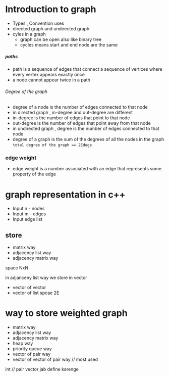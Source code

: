 # Introduction to graph 
- Types , Convention uses
- directed graph and undirected graph
- cyles in a graph 
  - graph can be open also like binary tree
  - cycles means start and end node are the same 








##### paths 

- path is a sequence of edges that connect a sequence of vertices where every vertex appears exactly once
- a node cannot appear twice in a path
###### Degree of the graph

- degree of a node is the number of edges connected to that node
- in directed graph , in-degree and out-degree are different
- in-degree is the number of edges that point to that node
- out-degree is the number of edges that point away from that node
- in undirected graph , degree is the number of edges connected to that node
- degree of a graph is the sum of the degrees of all the nodes in the graph
`total degree of the graph == 2Edege`

### edge weight 
- edge weight is a number associated with an edge that represents some property of the edge


# graph representation in c++
- Input n - nodes
- Input m - edges
- Input edge list


## store 
- matrix way 
- adjacency list way
- adjacency matrix way
 

space NxN

in adjanceny list way we store in vector
- vector of vector
- vector of list
 spcae 2E

# way to store weighted graph
- matrix way
- adjacency list way
- adjacency matrix way
- heap way
- priority queue way
- vector of pair way
- vector of vector of pair way   // most used

int // pair vector jab define karenge
